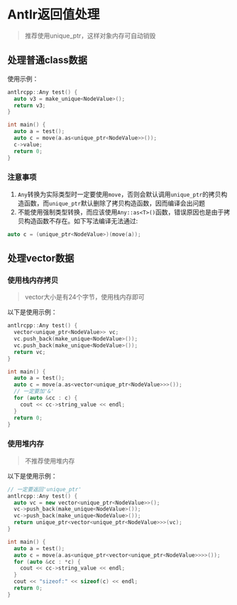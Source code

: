 # Antlr返回值处理
> 推荐使用unique_ptr，这样对象内存可自动销毁

## 处理普通class数据
使用示例：
```c++
antlrcpp::Any test() {
  auto v3 = make_unique<NodeValue>();
  return v3;
}

int main() {
  auto a = test();
  auto c = move(a.as<unique_ptr<NodeValue>>());
  c->value;
  return 0;
}
```
### 注意事项
1. `Any`转换为实际类型时一定要使用`move`，否则会默认调用`unique_ptr`的拷贝构造函数，而`unique_ptr`默认删除了拷贝构造函数，因而编译会出问题
2. 不能使用强制类型转换，而应该使用`Any::as<T>()`函数，错误原因也是由于拷贝构造函数不存在。如下写法编译无法通过:
```c++
auto c = (unique_ptr<NodeValue>)(move(a));
```

## 处理vector数据
### 使用栈内存拷贝
> vector大小是有24个字节，使用栈内存即可

以下是使用示例：
```c++
antlrcpp::Any test() {
  vector<unique_ptr<NodeValue>> vc;
  vc.push_back(make_unique<NodeValue>());
  vc.push_back(make_unique<NodeValue>());
  return vc;
}

int main() {
  auto a = test();
  auto c = move(a.as<vector<unique_ptr<NodeValue>>>());
  // 一定要加'&'
  for (auto &cc : c) {
    cout << cc->string_value << endl;
  }
  return 0;
}
```
### 使用堆内存
> 不推荐使用堆内存

以下是使用示例：
```c++
// 一定要返回'unique_ptr'
antlrcpp::Any test() {
  auto vc = new vector<unique_ptr<NodeValue>>();
  vc->push_back(make_unique<NodeValue>());
  vc->push_back(make_unique<NodeValue>());
  return unique_ptr<vector<unique_ptr<NodeValue>>>(vc);
}

int main() {
  auto a = test();
  auto c = move(a.as<unique_ptr<vector<unique_ptr<NodeValue>>>>());
  for (auto &cc : *c) {
    cout << cc->string_value << endl;
  }
  cout << "sizeof:" << sizeof(c) << endl;
  return 0;
}
```